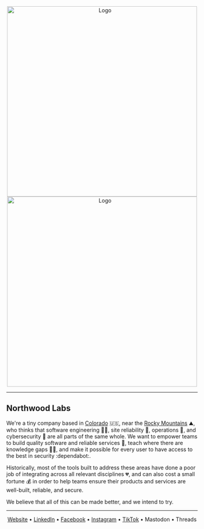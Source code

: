 <div align="center"><img src="https://github.com/northwood-labs/.github/raw/main/profile/logo-lightmode.png#gh-light-mode-only" alt="Logo" width="500"><img src="https://github.com/northwood-labs/.github/raw/main/profile/logo-darkmode.png#gh-dark-mode-only" alt="Logo" width="500"><br></div>

---

## Northwood Labs

We're a tiny company based in [Colorado] :us:, near the [Rocky Mountains] :mountain:, who thinks that software engineering :woman_technologist:, site reliability :mechanical_arm:, operations :whale:, and cybersecurity :ninja: are all parts of the same whole. We want to empower teams to build quality software and reliable services :1st_place_medal:, teach where there are knowledge gaps :man_teacher:, and make it possible for every user to have access to the best in security :dependabot:.

Historically, most of the tools built to address these areas have done a poor job of integrating across all relevant disciplines :broken_heart:, and can also cost a small fortune :moneybag: in order to help teams ensure their products and services are well-built, reliable, and secure.

We believe that all of this can be made better, and we intend to try.

[Colorado]: https://en.wikipedia.org/wiki/Colorado
[Rocky Mountains]: https://en.wikipedia.org/wiki/Rocky_Mountains

---

<div align="center">
  
[Website](https://northwood-labs.com) • [LinkedIn](https://www.linkedin.com/company/northwood-labs/) • [Facebook](https://www.facebook.com/profile.php?id=61558955227346) • [Instagram](https://www.instagram.com/northwood.labs/) • [TikTok](https://www.tiktok.com/@northwood.labs) • Mastodon • Threads

</div>
